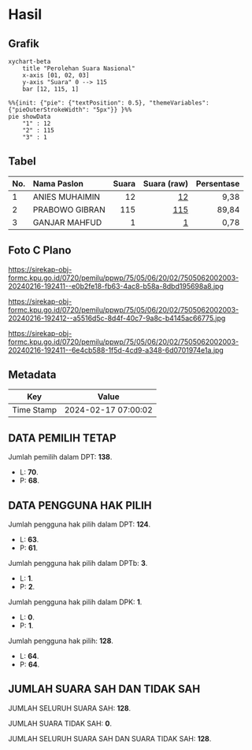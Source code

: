 # Hasil

## Grafik

```mermaid
xychart-beta
    title "Perolehan Suara Nasional"
    x-axis [01, 02, 03]
    y-axis "Suara" 0 --> 115
    bar [12, 115, 1]
```

```mermaid
%%{init: {"pie": {"textPosition": 0.5}, "themeVariables": {"pieOuterStrokeWidth": "5px"}} }%%
pie showData
    "1" : 12
    "2" : 115
    "3" : 1
```

## Tabel

| No. | Nama Paslon    | Suara | Suara (raw) | Persentase |
|:--- |:-------------- | -----:| -----------:| ----------:|
| 1   | ANIES MUHAIMIN | 12    | [12][p-1]   | 9,38       |
| 2   | PRABOWO GIBRAN | 115   | [115][p-2]  | 89,84      |
| 3   | GANJAR MAHFUD  | 1     | [1][p-3]    | 0,78       |


[p-1]: https://github.com/gigit-pemilu/pemilu-2024/blob/main/pilpres/hitung-suara/sub/75-gorontalo/sub/05-gorontalo-utara/sub/06-gentuma-raya/sub/2002-dumolodo/sub/003-tps/sub/paslon-1.txt
[p-2]: https://github.com/gigit-pemilu/pemilu-2024/blob/main/pilpres/hitung-suara/sub/75-gorontalo/sub/05-gorontalo-utara/sub/06-gentuma-raya/sub/2002-dumolodo/sub/003-tps/sub/paslon-2.txt
[p-3]: https://github.com/gigit-pemilu/pemilu-2024/blob/main/pilpres/hitung-suara/sub/75-gorontalo/sub/05-gorontalo-utara/sub/06-gentuma-raya/sub/2002-dumolodo/sub/003-tps/sub/paslon-3.txt

## Foto C Plano

https://sirekap-obj-formc.kpu.go.id/0720/pemilu/ppwp/75/05/06/20/02/7505062002003-20240216-192411--e0b2fe18-fb63-4ac8-b58a-8dbd195698a8.jpg

https://sirekap-obj-formc.kpu.go.id/0720/pemilu/ppwp/75/05/06/20/02/7505062002003-20240216-192412--a5516d5c-8d4f-40c7-9a8c-b4145ac66775.jpg

https://sirekap-obj-formc.kpu.go.id/0720/pemilu/ppwp/75/05/06/20/02/7505062002003-20240216-192411--6e4cb588-1f5d-4cd9-a348-6d0701974e1a.jpg


## Metadata

| Key        | Value               |
| ---------- | ------------------- |
| Time Stamp | 2024-02-17 07:00:02 |


## DATA PEMILIH TETAP

Jumlah pemilih dalam DPT: **138**.
 * L: **70**.
 * P: **68**.

## DATA PENGGUNA HAK PILIH

Jumlah pengguna hak pilih dalam DPT: **124**.
 * L: **63**.
 * P: **61**.

Jumlah pengguna hak pilih dalam DPTb: **3**.
 * L: **1**.
 * P: **2**.

Jumlah pengguna hak pilih dalam DPK: **1**.
 * L: **0**.
 * P: **1**.

Jumlah pengguna hak pilih: **128**.
 * L: **64**.
 * P: **64**.

## JUMLAH SUARA SAH DAN TIDAK SAH

JUMLAH SELURUH SUARA SAH: **128**.

JUMLAH SUARA TIDAK SAH: **0**.

JUMLAH SELURUH SUARA SAH DAN SUARA TIDAK SAH: **128**.



